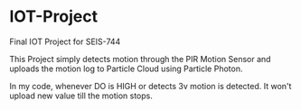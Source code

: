 # IOT-Project
Final IOT Project for SEIS-744

This Project simply detects motion through the PIR Motion Sensor and uploads the motion log to Particle Cloud using Particle Photon.

In my code, whenever DO is HIGH or detects 3v motion is detected. It won't upload new value till the motion stops.

